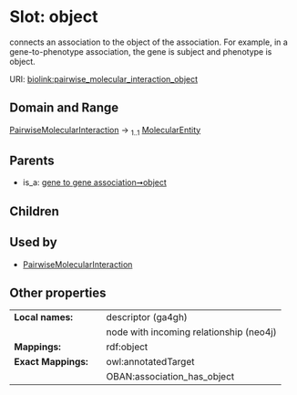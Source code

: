 
# Slot: object


connects an association to the object of the association. For example, in a gene-to-phenotype association, the gene is subject and phenotype is object.

URI: [biolink:pairwise_molecular_interaction_object](https://w3id.org/biolink/pairwise_molecular_interaction_object)


## Domain and Range

[PairwiseMolecularInteraction](PairwiseMolecularInteraction.md) &#8594;  <sub>1..1</sub> [MolecularEntity](MolecularEntity.md)

## Parents

 *  is_a: [gene to gene association➞object](gene_to_gene_association_object.md)

## Children


## Used by

 * [PairwiseMolecularInteraction](PairwiseMolecularInteraction.md)

## Other properties

|  |  |  |
| --- | --- | --- |
| **Local names:** | | descriptor (ga4gh) |
|  | | node with incoming relationship (neo4j) |
| **Mappings:** | | rdf:object |
| **Exact Mappings:** | | owl:annotatedTarget |
|  | | OBAN:association_has_object |

